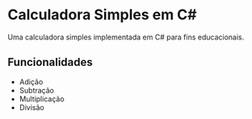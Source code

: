 # Calculadora Simples em C#

Uma calculadora simples implementada em C# para fins educacionais.

## Funcionalidades

- Adição
- Subtração
- Multiplicação
- Divisão

